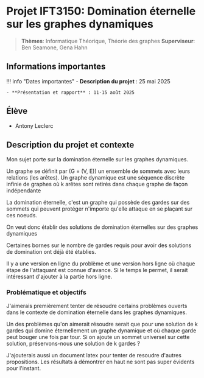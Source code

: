 # Projet IFT3150: Domination éternelle sur les graphes dynamiques

> **Thèmes**: Informatique Théorique, Théorie des graphes
> **Superviseur**: Ben Seamone, Gena Hahn

## Informations importantes

!!! info "Dates importantes"
    - **Description du projet** : 25 mai 2025

    - **Présentation et rapport** : 11-15 août 2025


## Élève

- Antony Leclerc

## Description du projet et contexte
Mon sujet porte sur la domination éternelle sur les graphes dynamiques.

Un graphe se définit par (G = (V, E)) un ensemble de sommets avec leurs relations (les arêtes). Un graphe dynamique est une séquence discrète infinie de graphes où k arêtes sont retirés dans chaque graphe de façon indépendante

La domination éternelle, c'est un graphe qui possède des gardes sur des sommets qui peuvent protéger n'importe qu'elle attaque en se plaçant sur ces noeuds.

On veut donc établir des solutions de domination éternelles sur des graphes dynamiques

Certaines bornes sur le nombre de gardes requis pour avoir des solutions de domination ont déjà été établies.

Il y a une version en ligne du problème et une version hors ligne où chaque étape de l'attaquant est connue d'avance. Si le temps le permet, il serait intéressant d'ajouter à la partie hors ligne.
### Problématique et objectifs
J'aimerais premièrement tenter de résoudre certains problèmes ouverts dans le contexte de domination éternelle dans les graphes dynamiques.

Un des problèmes qu'on aimerait résoudre serait que pour une solution de k gardes qui domine éternellement un graphe dynamique et où chaque garde peut bouger une fois par tour. Si on ajoute un sommet universel sur cette solution, préservons-nous une solution de k gardes ?

J'ajouterais aussi un document latex  pour tenter de resoudre d'autres propositions. Les résultats à démontrer en haut ne sont pas super évidents pour l'instant.


